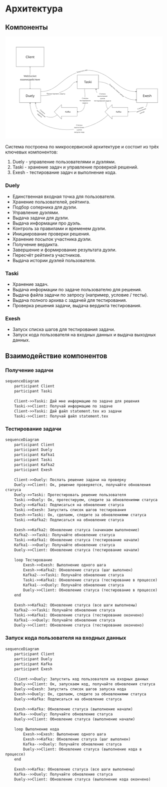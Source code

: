 # Архитектура

## Компоненты

<img src="architecture.png" width="800px" alt="https://miro.com/app/board/uXjVJcoEORo=/">

Система построена по микросервисной архитектуре и состоит из трёх ключевых компонентов:
1. Duely - управление пользователями и дуэлями.
2. Taski - хранение задач и управление проверкой решений.
3. Exesh - тестирование задач и выполнение кода.

### Duely

- Единственная входная точка для пользователя.
- Хранение пользователей, рейтинга.
- Подбор соперника для дуэли.
- Управление дуэлями.
- Выдача задачи для дуэли.
- Выдача информации про дуэль.
- Контроль за правилами и временем дуэли.
- Инициирование проверки решения.
- Хранение посылок участника дуэли.
- Получение вердикта.
- Завершение и формирование результата дуэли.
- Пересчёт рейтинга участников.
- Выдача истории дуэлей пользователя.

### Taski

- Хранение задач.
- Выдача информации по задаче пользователю для решения.
- Выдача файла задачи по запросу (например, условие / тесты).
- Выдача полного архива с задачей для тестирования.
- Проверка решения задачи, выдача вердикта тестирования.

### Exesh

- Запуск списка шагов для тестирования задачи.
- Запуск кода пользователя на входных данных и выдача выходных данных.

## Взаимодействие компонентов

### Получение задачи
```mermaid
sequenceDiagram
    participant Client
    participant Taski

    Client->>Taski: Дай мне информацию по задаче для решения
    Taski->>Client: Получай информацию по задаче
    Client->>Taski: Дай файл statement.tex из задачи
    Taski->>Client: Получай файл statement.tex
```

### Тестирование задачи
```mermaid
sequenceDiagram
    participant Client
    participant Duely
    participant Kafka1
    participant Taski
    participant Kafka2
    participant Exesh

    Client->>Duely: Послать решение задачи на проверку
    Duely->>Client: Ок, решение проверяется, получайте обновления статуса
    Duely->>Taski: Протестировать решение пользователя
    Taski->>Duely: Ок, протестируем, следите за обновлениями статуса
    Duely->>Kafka1: Подписаться на обновление статуса
    Taski->>Exesh: Запустить список шагов тестирования
    Exesh->>Taski: Ок, сделаем, следите за обновлениями статуса
    Taski->>Kafka2: Подписаться на обновление статуса

    Exesh->>Kafka2: Обновление статуса (начинаем выполнение)
    Kafka2-->>Taski: Получайте обновление статуса
    Taski->>Kafka1: Обновление статуса (тестирование начали)
    Kafka1-->>Duely: Получайте обновление статуса
    Duely->>Client: Обновление статуса (тестирование начали)

    loop Тестирование
        Exesh->>Exesh: Выполнение одного шага
        Exesh->>Kafka2: Обновление статуса (шаг выполнен)
        Kafka2-->>Taski: Получайте обновление статуса
        Taski->>Kafka1: Обновление статуса (тестирование в процессе)
        Kafka1-->>Duely: Получайте обновление статуса
        Duely->>Client: Обновление статуса (тестирование в процессе)
    end

    Exesh->>Kafka2: Обновление статуса (все шаги выполнены)
    Kafka2-->>Taski: Получайте обновление статуса
    Taski->>Kafka1: Обновление статуса (тестирование окончено)
    Kafka1-->>Duely: Получайте обновление статуса
    Duely->>Client: Обновление статуса (тестирование окончено)
```

### Запуск кода пользователя на входных данных
```mermaid
sequenceDiagram
    participant Client
    participant Duely
    participant Kafka
    participant Exesh

    Client->>Duely: Запустить код пользователя на входных данных
    Duely->>Client: Ок, запускаем код, получайте обновления статуса
    Duely->>Exesh: Запустить список шагов запуска кода
    Exesh->>Duely: Ок, сделаем, следите за обновлениями статуса
    Duely->>Kafka: Подписаться на обновление статуса

    Exesh->>Kafka: Обновление статуса (выполнение начали)
    Kafka-->>Duely: Получайте обновление статуса
    Duely->>Client: Обновление статуса (выполнение начали)

    loop Выполнение кода
        Exesh->>Exesh: Выполнение одного шага
        Exesh->>Kafka: Обновление статуса (шаг выполнен)
        Kafka-->>Duely: Получайте обновление статуса
        Duely->>Client: Обновление статуса (выполнение кода в процессе)
    end

    Exesh->>Kafka: Обновление статуса (все шаги выполнены)
    Kafka-->>Duely: Получайте обновление статуса
    Duely->>Client: Обновление статуса (выполнение кода окончено)
```